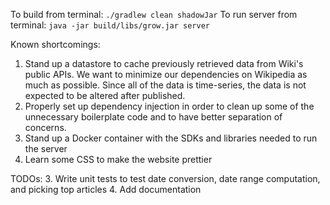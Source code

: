 To build from terminal: `./gradlew clean shadowJar`
To run server from terminal: `java -jar build/libs/grow.jar server`

Known shortcomings:
1. Stand up a datastore to cache previously retrieved data from Wiki's public APIs. We want to minimize our dependencies on Wikipedia as much as possible. Since all of the data is time-series, the data is not expected to be altered after published.
2. Properly set up dependency injection in order to clean up some of the unnecessary boilerplate code and to have better separation of concerns.
3. Stand up a Docker container with the SDKs and libraries needed to run the server
4. Learn some CSS to make the website prettier

TODOs:
3. Write unit tests to test date conversion, date range computation, and picking top articles
4. Add documentation
